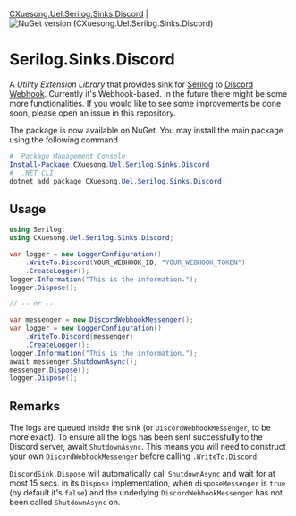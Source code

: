 [CXuesong.Uel.Serilog.Sinks.Discord](https://www.nuget.org/packages/CXuesong.Uel.Serilog.Sinks.Discord) | ![NuGet version (CXuesong.Uel.Serilog.Sinks.Discord)](https://img.shields.io/nuget/vpre/CXuesong.Uel.Serilog.Sinks.Discord.svg?style=flat-square)

# Serilog.Sinks.Discord

A *Utility Extension Library* that provides sink for [Serilog](https://github.com/serilog/serilog) to [Discord Webhook](https://support.discordapp.com/hc/en-us/articles/228383668-Intro-to-Webhooks). Currently it's Webhook-based. In the future there might be some more functionalities. If you would like to see some improvements be done soon, please open an issue in this repository.

The package is now available on NuGet. You may install the main package using the following command

```powershell
#  Package Management Console
Install-Package CXuesong.Uel.Serilog.Sinks.Discord
#  .NET CLI
dotnet add package CXuesong.Uel.Serilog.Sinks.Discord
```

## Usage

```c#
using Serilog;
using CXuesong.Uel.Serilog.Sinks.Discord;

var logger = new LoggerConfiguration()
    .WriteTo.Discord(YOUR_WEBHOOK_ID, "YOUR_WEBHOOK_TOKEN")
    .CreateLogger();
logger.Information("This is the information.");
logger.Dispose();

// -- or --

var messenger = new DiscordWebhookMessenger();
var logger = new LoggerConfiguration()
    .WriteTo.Discord(messenger)
    .CreateLogger();
logger.Information("This is the information.");
await messenger.ShutdownAsync();
messenger.Dispose();
logger.Dispose();
```

## Remarks

The logs are queued inside the sink (or `DiscordWebhookMessenger`, to be more exact). To ensure all the logs has been sent successfully to the Discord server, await `ShutdownAsync`. This means you will need to construct your own `DiscordWebhookMessenger` before calling `.WriteTo.Discord`. 

`DiscordSink.Dispose` will automatically call `ShutdownAsync` and wait for at most 15 secs. in its `Dispose` implementation, when `disposeMessenger` is `true` (by default it's `false`) and the underlying `DiscordWebhookMessenger`  has not been called `ShutdownAsync` on.